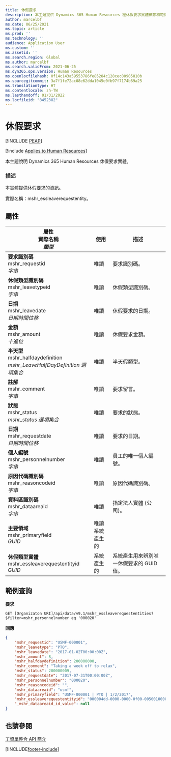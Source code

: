 ```yaml
---
title: 休假要求
description: 本主題提供 Dynamics 365 Human Resources 裡休假要求實體細節和範例查詢。
author: marcelbf
ms.date: 06/25/2021
ms.topic: article
ms.prod: ''
ms.technology: ''
audience: Application User
ms.custom: ''
ms.assetid: ''
ms.search.region: Global
ms.author: marcelbf
ms.search.validFrom: 2021-06-25
ms.dyn365.ops.version: Human Resources
ms.openlocfilehash: 0f14c143a59553786fe85284c128cec80905810b
ms.sourcegitcommit: 3a7f1fe72ac08e62dda1045e0fb97f7174b69a25
ms.translationtype: HT
ms.contentlocale: zh-TW
ms.lasthandoff: 01/31/2022
ms.locfileid: "8452382"
---
```

# <a name="leave-request"></a>休假要求


[!INCLUDE [PEAP](../includes/peap-1.md)]

[!include [Applies to Human Resources](../includes/applies-to-hr.md)]

本主題說明 Dynamics 365 Human Resources 休假要求實體。

### <a name="description"></a>描述

本實體提供休假要求的資訊。

實際名稱：mshr_essleaverequestentity。

## <a name="properties"></a>屬性

| 屬性</br>**實際名稱**</br>**_類型_** | 使用 | 描述 |
| --- | --- | --- |
| **要求識別碼**</br>mshr_requestid</br>*字串* | 唯讀 | 要求識別碼。 |
| **休假類型識別碼**</br>mshr_leavetypeid</br>*字串* | 唯讀 | 休假類型識別碼。 |
| **日期**</br>mshr_leavedate</br>*日期時間位移* | 唯讀 | 休假要求的日期。 |
| **金額**</br>mshr_amount</br>*十進位* | 唯讀 | 休假要求金額。 |
| **半天型**</br>mshr_halfdaydefinition</br>*mshr_LeaveHalfDayDefinition 選項集合* | 唯讀 | 半天假類型。 |
| **註解**</br>mshr_comment</br>*字串* | 唯讀 | 要求留言。 |
| **狀態**</br>mshr_status</br>*mshr_status 選項集合* | 唯讀 | 要求的狀態。 |
| **日期**</br>mshr_requestdate</br>*日期時間位移* | 唯讀 | 要求的日期。 |
| **個人編號**</br>mshr_personnelnumber</br>*字串* | 唯讀 | 員工的唯一個人編號。 |
| **原因代碼識別碼**</br>mshr_reasoncodeid</br>*字串* | 唯讀 | 原因代碼識別碼。 |
| **資料區識別碼**</br>mshr_dataareaid</br>*字串* | 唯讀 | 指定法人實體 (公司)。 |
| **主要領域**</br>mshr_primaryfield</br>*GUID* | 唯讀</br>系統產生的 | |
| **休假類型實體**</br>mshr_essleaverequestentityid</br>*GUID* | 系統產生的 | 系統產生用來辨別唯一休假要求的 GUID 值。 |

## <a name="example-query"></a>範例查詢

**要求**

```http
GET [Organizaton URI]/api/data/v9.1/mshr_essleaverequestentities?$filter=mshr_personnelnumber eq '000020'
```

**回應**

```json
{
    "mshr_requestid": "USMF-000001",
    "mshr_leavetype": "PTO",
    "mshr_leavedate": "2017-01-02T00:00:00Z",
    "mshr_amount": 8,
    "mshr_halfdaydefinition": 200000000,
    "mshr_comment": "Taking a week off to relax",
    "mshr_status": 200000009,
    "mshr_requestdate": "2017-07-31T00:00:00Z",
    "mshr_personnelnumber": "000020",
    "mshr_reasoncodeid": "",
    "mshr_dataareaid": "usmf",
    "mshr_primaryfield": "USMF-000001 | PTO | 1/2/2017",
    "mshr_essleaverequestentityid": "000004dd-0000-0000-0f00-005001000000",
    "_mshr_dataareaid_id_value": null
}
```

## <a name="see-also"></a>也請參閱

[工資單整合 API 簡介](hr-admin-integration-payroll-api-introduction.md)

[!INCLUDE[footer-include](../includes/footer-banner.md)]
